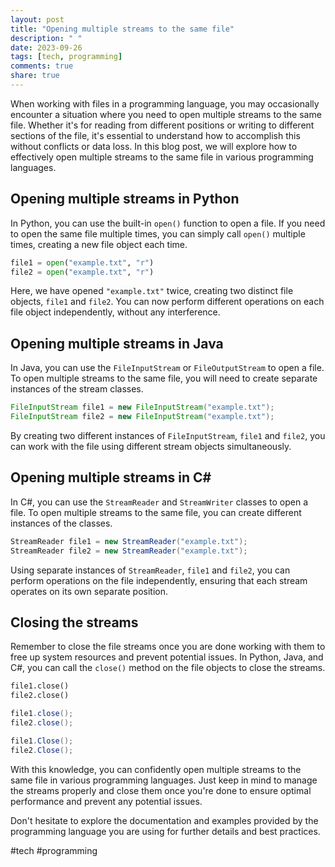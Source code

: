 ```yaml
---
layout: post
title: "Opening multiple streams to the same file"
description: " "
date: 2023-09-26
tags: [tech, programming]
comments: true
share: true
---
```


When working with files in a programming language, you may occasionally encounter a situation where you need to open multiple streams to the same file. Whether it's for reading from different positions or writing to different sections of the file, it's essential to understand how to accomplish this without conflicts or data loss. In this blog post, we will explore how to effectively open multiple streams to the same file in various programming languages.

## Opening multiple streams in Python

In Python, you can use the built-in `open()` function to open a file. If you need to open the same file multiple times, you can simply call `open()` multiple times, creating a new file object each time.

```python
file1 = open("example.txt", "r")
file2 = open("example.txt", "r")
```

Here, we have opened `"example.txt"` twice, creating two distinct file objects, `file1` and `file2`. You can now perform different operations on each file object independently, without any interference.

## Opening multiple streams in Java

In Java, you can use the `FileInputStream` or `FileOutputStream` to open a file. To open multiple streams to the same file, you will need to create separate instances of the stream classes.

```java
FileInputStream file1 = new FileInputStream("example.txt");
FileInputStream file2 = new FileInputStream("example.txt");
```

By creating two different instances of `FileInputStream`, `file1` and `file2`, you can work with the file using different stream objects simultaneously.

## Opening multiple streams in C#

In C#, you can use the `StreamReader` and `StreamWriter` classes to open a file. To open multiple streams to the same file, you can create different instances of the classes.

```csharp
StreamReader file1 = new StreamReader("example.txt");
StreamReader file2 = new StreamReader("example.txt");
```

Using separate instances of `StreamReader`, `file1` and `file2`, you can perform operations on the file independently, ensuring that each stream operates on its own separate position.

## Closing the streams

Remember to close the file streams once you are done working with them to free up system resources and prevent potential issues. In Python, Java, and C#, you can call the `close()` method on the file objects to close the streams.

```python
file1.close()
file2.close()
```

```java
file1.close();
file2.close();
```

```csharp
file1.Close();
file2.Close();
```

With this knowledge, you can confidently open multiple streams to the same file in various programming languages. Just keep in mind to manage the streams properly and close them once you're done to ensure optimal performance and prevent any potential issues.

Don't hesitate to explore the documentation and examples provided by the programming language you are using for further details and best practices.

#tech #programming